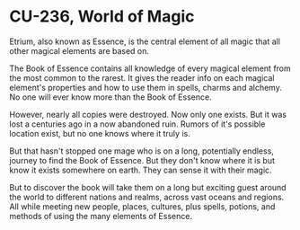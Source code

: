 # CU-236, World of Magic

Etrium, also known as Essence, is the central element of all magic that all other magical elements are based on.

The Book of Essence contains all knowledge of every magical element from the most common to the rarest. It gives the reader info on each magical element's properties and how to use them in spells, charms and alchemy. No one will ever know more than the Book of Essence.

However, nearly all copies were destroyed. Now only one exists. But it was lost a centuries ago in a now abandoned ruin. Rumors of it's possible location exist, but no one knows where it truly is.

But that hasn't stopped one mage who is on a long, potentially endless, journey to find the Book of Essence. But they don't know where it is but know it exists somewhere on earth. They can sense it with their magic.

But to discover the book will take them on a long but exciting guest around the world to different nations and realms, across vast oceans and regions. All while meeting new people, places, cultures, plus spells, potions, and methods of using the many elements of Essence.